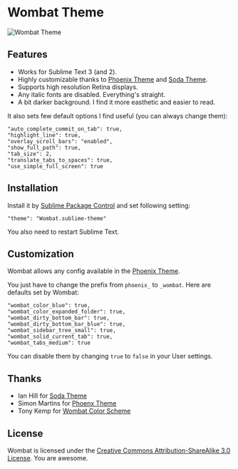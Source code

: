 # Wombat Theme

![Wombat Theme](http://d.pr/i/F9XH.png)

## Features

* Works for Sublime Text 3 (and 2).
* Highly customizable thanks to [Phoenix Theme](http://netatoo.github.io/phoenix-theme/) and [Soda Theme](https://github.com/buymeasoda/soda-theme/wiki/Theme-customisation).
* Supports high resolution Retina displays.
* Any italic fonts are disabled. Everything's straight.
* A bit darker background. I find it more easthetic and easier to read.

It also sets few default options I find useful (you can always change them):

  ```
  "auto_complete_commit_on_tab": true,
  "highlight_line": true,
  "overlay_scroll_bars": "enabled",
  "show_full_path": true,
  "tab_size": 2,
  "translate_tabs_to_spaces": true,
  "use_simple_full_screen": true
  ```

## Installation

Install it by [Sublime Package Control](http://wbond.net/sublime_packages/package_control) and set following setting:

```
"theme": "Wombat.sublime-theme"
```

You also need to restart Sublime Text.

## Customization

Wombat allows any config available in the [Phoenix Theme](https://github.com/netatoo/phoenix-theme). 

You just have to change the prefix from `phoenix_` to `_wombat`. Here are defaults set by Wombat:

```
"wombat_color_blue": true,
"wombat_color_expanded_folder": true,
"wombat_dirty_bottom_bar": true,
"wombat_dirty_bottom_bar_blue": true,
"wombat_sidebar_tree_small": true,
"wombat_solid_current_tab": true,
"wombat_tabs_medium": true
```

You can disable them by changing `true` to `false` in your User settings.

## Thanks

* Ian Hill for [Soda Theme](https://github.com/buymeasoda/soda-theme)
* Simon Martins for [Phoenx Theme](https://github.com/netatoo/phoenix-theme)
* Tony Kemp for [Wombat Color Scheme](https://gist.github.com/305111/c6c7a1e1e598d741a4848c5445d2012603cedcd3)

## License

Wombat is licensed under the [Creative Commons Attribution-ShareAlike 3.0 License](http://creativecommons.org/licenses/by-sa/3.0/). You are awesome.
